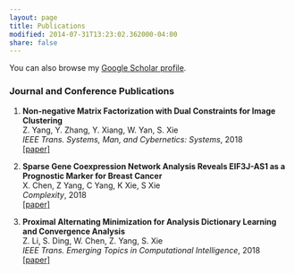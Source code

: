 ```yaml
---
layout: page
title: Publications
modified: 2014-07-31T13:23:02.362000-04:00
share: false
---
```


You can also browse my <a href="https://scholar.google.com.hk/citations?user=s0KBHhUAAAAJ&hl=zh-CN" target="_blank" style="text-decoration:underline;">Google Scholar profile</a>.

### Journal and Conference Publications
<ol class="biblist">

<!-- Item: tsmc2018 -->
<li >
<p>
<b>Non-negative Matrix Factorization with Dual Constraints for Image Clustering</b><br>
Z. Yang, Y. Zhang, Y. Xiang, W. Yan, S. Xie<br>
<i>IEEE Trans.  Systems, Man, and Cybernetics: Systems</i>,
2018<br>
<a href="../publications/tsmc2018.pdf" class="textlink" target="_blank">[paper]</a>
</p>

<li >
<p>
<b>Sparse Gene Coexpression Network Analysis Reveals EIF3J-AS1 as a Prognostic Marker for Breast Cancer</b><br>
X. Chen, Z Yang, C Yang, K Xie, S Xie<br>
<i>Complexity</i>,
2018<br>
<a href="../publications/complexity2018.pdf" class="textlink" target="_blank">[paper]</a>
</p>

<li >
<p>
<b>Proximal Alternating
Minimization for Analysis Dictionary Learning and Convergence
Analysis</b><br>
Z. Li, S. Ding, W. Chen, Z. Yang, S. Xie<br>
<i>IEEE Trans. Emerging Topics in Computational
Intelligence</i>,
2018<br>
<a href="../publications/tetci2018.pdf" class="textlink" target="_blank">[paper]</a>
</p>








</ol>


